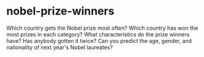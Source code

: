 # nobel-prize-winners
Which country gets the Nobel prize most often? 
Which country has won the most prizes in each category? 
What characteristics do the prize winners have? 
Has anybody gotten it twice? 
Can you predict the age, gender, and nationality of next year's Nobel laureates?
